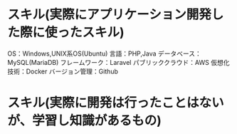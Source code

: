 # スキル(実際にアプリケーション開発した際に使ったスキル)
OS：Windows,UNIX系OS(Ubuntu)
言語：PHP,Java
データベース：MySQL(MariaDB)
フレームワーク：Laravel
パブリッククラウド：AWS
仮想化技術：Docker
バージョン管理：Github
# スキル(実際に開発は行ったことはないが、学習し知識があるもの)

